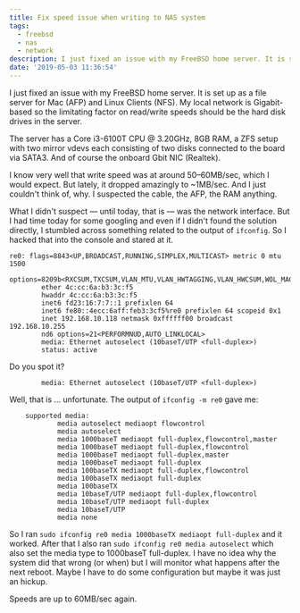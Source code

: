 ```yaml
---
title: Fix speed issue when writing to NAS system
tags:
  - freebsd
  - nas
  - network
description: I just fixed an issue with my FreeBSD home server. It is set up as a file server for Mac (AFP) and Linux Clients (NFS). My local network is Gigabit-based so the limitating factor on read/write speeds should be the hard disk drives in the server. But lately, it dropped amazingly to ~1MB/sec.
date: '2019-05-03 11:36:54'
---
```


I just fixed an issue with my FreeBSD home server. It is set up as a file server for Mac (AFP) and Linux Clients (NFS). My local network is Gigabit-based so the limitating factor on read/write speeds should be the hard disk drives in the server.

The server has a Core i3-6100T CPU @ 3.20GHz, 8GB RAM, a ZFS setup with two mirror vdevs each consisting of two disks connected to the board via SATA3. And of course the onboard Gbit NIC (Realtek).

I know very well that write speed was at around 50–60MB/sec, which I would expect. But lately, it dropped amazingly to ~1MB/sec. And I just couldn't think of, why. I suspected the cable, the AFP, the RAM anything.

What I didn't suspect — until today, that is — was the network interface. But I had time today for some googling and even if I didn't found the solution directly, I stumbled across something related to the output of `ifconfig`. So I hacked that into the console and stared at it.

```
re0: flags=8843<UP,BROADCAST,RUNNING,SIMPLEX,MULTICAST> metric 0 mtu 1500
        options=8209b<RXCSUM,TXCSUM,VLAN_MTU,VLAN_HWTAGGING,VLAN_HWCSUM,WOL_MAGIC,LINKSTATE>
        ether 4c:cc:6a:b3:3c:f5
        hwaddr 4c:cc:6a:b3:3c:f5
        inet6 fd23:16:7:7::1 prefixlen 64
        inet6 fe80::4ecc:6aff:feb3:3cf5%re0 prefixlen 64 scopeid 0x1
        inet 192.168.10.118 netmask 0xffffff00 broadcast 192.168.10.255
        nd6 options=21<PERFORMNUD,AUTO_LINKLOCAL>
        media: Ethernet autoselect (10baseT/UTP <full-duplex>)
        status: active
```

Do you spot it?

```
        media: Ethernet autoselect (10baseT/UTP <full-duplex>)
```

Well, that is … unfortunate. The output of `ifconfig -m re0` gave me:

```
	supported media:
			media autoselect mediaopt flowcontrol
			media autoselect
			media 1000baseT mediaopt full-duplex,flowcontrol,master
			media 1000baseT mediaopt full-duplex,flowcontrol
			media 1000baseT mediaopt full-duplex,master
			media 1000baseT mediaopt full-duplex
			media 100baseTX mediaopt full-duplex,flowcontrol
			media 100baseTX mediaopt full-duplex
			media 100baseTX
			media 10baseT/UTP mediaopt full-duplex,flowcontrol
			media 10baseT/UTP mediaopt full-duplex
			media 10baseT/UTP
			media none
```

So I ran `sudo ifconfig re0 media 1000baseTX mediaopt full-duplex` and it worked. After that I also ran `sudo ifconfig re0 media autoselect` which also set the media type to 1000baseT full-duplex. I have no idea why the system did that wrong (or when) but I will monitor what happens after the next reboot. Maybe I have to do some configuration but maybe it was just an hickup.

Speeds are up to 60MB/sec again.

